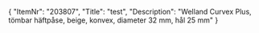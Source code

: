 {
  "ItemNr": "203807",
  "Title": "test",
  "Description": "Welland Curvex Plus, tömbar häftpåse, beige, konvex, diameter 32 mm, hål 25 mm"
}